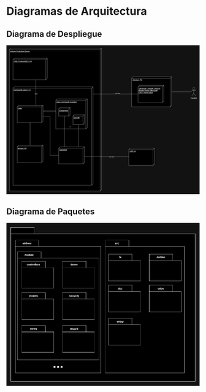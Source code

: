 # Diagramas de Arquitectura

## Diagrama de Despliegue

![Diagrama de despliegue](diagrama-de-despliegue-cr.png)

## Diagrama de Paquetes

![Diagrama de paquetes](Diagrama-de-paquetes-CR.png)
